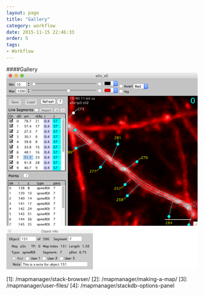 ```yaml
---
layout: page
title: "Gallery"
category: workflow
date: 2015-11-15 22:46:33
order: 5
tags:
- Workflow
---
```


####Gallery
<IMG class="img-float-left" SRC="images/mm3/mm3-stackdb-example-3.png" WIDTH="550">

<div class="print-page-break"></div>
[1]: /mapmanager/stack-browser/
[2]: /mapmanager/making-a-map/
[3]: /mapmanager/user-files/
[4]: /mapmanager/stackdb-options-panel

<div class="print-page-break"></div>

